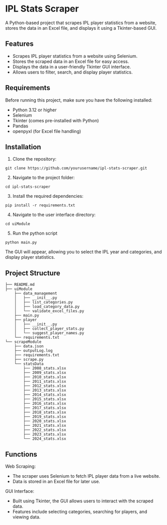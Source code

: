 # IPL Stats Scraper

A Python-based project that scrapes IPL player statistics from a website, stores the data in an Excel file, and displays it using a Tkinter-based GUI.

## Features

- Scrapes IPL player statistics from a website using Selenium.
- Stores the scraped data in an Excel file for easy access.
- Displays the data in a user-friendly Tkinter GUI interface.
- Allows users to filter, search, and display player statistics.

## Requirements

Before running this project, make sure you have the following installed:

- Python 3.12 or higher
- Selenium
- Tkinter (comes pre-installed with Python)
- Pandas
- openpyxl (for Excel file handling)

## Installation

1. Clone the repository:
```
git clone https://github.com/yourusername/ipl-stats-scraper.git
```
2. Navigate to the project folder:
```
cd ipl-stats-scraper
```
3. Install the required dependencies:
```
pip install -r requirements.txt
```
4. Navigate to the user interface directory:
```
cd uiModule
```
5. Run the python script
```
python main.py
```

The GUI will appear, allowing you to select the IPL year and categories, and display player statistics.

## Project Structure
```
├── README.md
├── uiModule
    ├── data_management
    │   ├── __init__.py
    │   ├── list_categories.py
    │   ├── load_category_data.py
    │   └── validate_excel_files.py
    ├── main.py
    ├── player
    │   ├── __init__.py
    │   ├── collect_player_stats.py
    │   └── suggest_player_names.py
    └── requirements.txt
└── scrapeModule
    ├── data.json
    ├── outputLog.log
    ├── requirements.txt
    ├── scrape.py
    └── statsData
        ├── 2008_stats.xlsx
        ├── 2009_stats.xlsx
        ├── 2010_stats.xlsx
        ├── 2011_stats.xlsx
        ├── 2012_stats.xlsx
        ├── 2013_stats.xlsx
        ├── 2014_stats.xlsx
        ├── 2015_stats.xlsx
        ├── 2016_stats.xlsx
        ├── 2017_stats.xlsx
        ├── 2018_stats.xlsx
        ├── 2019_stats.xlsx
        ├── 2020_stats.xlsx
        ├── 2021_stats.xlsx
        ├── 2022_stats.xlsx
        ├── 2023_stats.xlsx
        └── 2024_stats.xlsx
```
## Functions

Web Scraping:
- The scraper uses Selenium to fetch IPL player data from a live website.
- Data is stored in an Excel file for later use.

GUI Interface:
- Built using Tkinter, the GUI allows users to interact with the scraped data.
- Features include selecting categories, searching for players, and viewing data.
